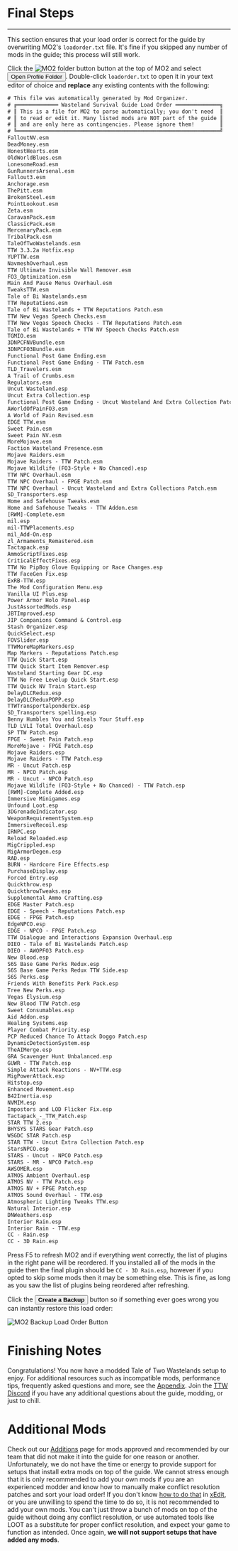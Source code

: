 ﻿# Final Steps

---

This section ensures that your load order is correct for the guide by overwriting
MO2's `loadorder.txt` file. It's fine if you skipped any number of mods in the guide;
this process will still work.

Click the ![MO2 folder button](../static/img/mo2_folders.webp) button at the top of MO2 and select <button>Open Profile Folder</button>. Double-click `loadorder.txt` to open it in your text editor of choice and **replace** any existing contents with the following:

```txt title="C:\Users<YOUR USERNAME>\AppData\Local\ModOrganizer\TTW\profiles\Default\loadorder.txt"
# This file was automatically generated by Mod Organizer.
# ╔═════════════ Wasteland Survival Guide Load Order ══════════════╗
# ║ This is a file for MO2 to parse automatically; you don't need  ║
# ║ to read or edit it. Many listed mods are NOT part of the guide ║
# ║ and are only here as contingencies. Please ignore them!        ║
# ╚════════════════════════════════════════════════════════════════╝
FalloutNV.esm
DeadMoney.esm
HonestHearts.esm
OldWorldBlues.esm
LonesomeRoad.esm
GunRunnersArsenal.esm
Fallout3.esm
Anchorage.esm
ThePitt.esm
BrokenSteel.esm
PointLookout.esm
Zeta.esm
CaravanPack.esm
ClassicPack.esm
MercenaryPack.esm
TribalPack.esm
TaleOfTwoWastelands.esm
TTW 3.3.2a Hotfix.esp
YUPTTW.esm
NavmeshOverhaul.esm
TTW Ultimate Invisible Wall Remover.esm
FO3_Optimization.esm
Main And Pause Menus Overhaul.esm
TweaksTTW.esm
Tale of Bi Wastelands.esm
TTW Reputations.esm
Tale of Bi Wastelands + TTW Reputations Patch.esm
TTW New Vegas Speech Checks.esm
TTW New Vegas Speech Checks - TTW Reputations Patch.esm
Tale of Bi Wastelands + TTW NV Speech Checks Patch.esm
TGMIO.esm
3DNPCFNVBundle.esm
3DNPCFO3Bundle.esm
Functional Post Game Ending.esm
Functional Post Game Ending - TTW Patch.esm
TLD_Travelers.esm
A Trail of Crumbs.esm
Regulators.esm
Uncut Wasteland.esp
Uncut Extra Collection.esp
Functional Post Game Ending - Uncut Wasteland And Extra Collection Patch.esm
AWorldOfPainFO3.esm
A World of Pain Revised.esm
EDGE TTW.esm
Sweet Pain.esm
Sweet Pain NV.esm
MoreMojave.esm
Faction Wasteland Presence.esm
Mojave Raiders.esm
Mojave Raiders - TTW Patch.esm
Mojave Wildlife (FO3-Style + No Chanced).esp
TTW NPC Overhaul.esm
TTW NPC Overhaul - FPGE Patch.esm
TTW NPC Overhaul - Uncut Wasteland and Extra Collections Patch.esm
SD_Transporters.esp
Home and Safehouse Tweaks.esm
Home and Safehouse Tweaks - TTW Addon.esm
[RWM]-Complete.esm
mil.esp
mil-TTWPlacements.esp
mil_Add-On.esp
zl_Armaments_Remastered.esm
Tactapack.esp
AmmoScriptFixes.esp
CriticalEffectFixes.esp
TTW No PipBoy Glove Equipping or Race Changes.esp
TTW FaceGen Fix.esp
ExRB-TTW.esp
The Mod Configuration Menu.esp
Vanilla UI Plus.esp
Power Armor Holo Panel.esp
JustAssortedMods.esp
JBTImproved.esp
JIP Companions Command & Control.esp
Stash Organizer.esp
QuickSelect.esp
FOVSlider.esp
TTWMoreMapMarkers.esp
Map Markers - Reputations Patch.esp
TTW Quick Start.esp
TTW Quick Start Item Remover.esp
Wasteland Starting Gear DC.esp
TTW No Free Levelup Quick Start.esp
TTW Quick NV Train Start.esp
DelayDLCRedux.esp
DelayDLCReduxPOPP.esp
TTWTransportalponderEx.esp
SD_Transporters spelling.esp
Benny Humbles You and Steals Your Stuff.esp
TLD LVLI Total Overhaul.esp
SP TTW Patch.esp
FPGE - Sweet Pain Patch.esp
MoreMojave - FPGE Patch.esp
Mojave Raiders.esp
Mojave Raiders - TTW Patch.esp
MR - Uncut Patch.esp
MR - NPCO Patch.esp
MR - Uncut - NPCO Patch.esp
Mojave Wildlife (FO3-Style + No Chanced) - TTW Patch.esp
[RWM]-Complete Added.esp
Immersive Minigames.esp
Unfound Loot.esp
3DGrenadeIndicator.esp
WeaponRequirementSystem.esp
ImmersiveRecoil.esp
IRNPC.esp
Reload Reloaded.esp
MigCrippled.esp
MigArmorDegen.esp
RAD.esp
BURN - Hardcore Fire Effects.esp
PurchaseDisplay.esp
Forced Entry.esp
Quickthrow.esp
QuickthrowTweaks.esp
Supplemental Ammo Crafting.esp
EDGE Master Patch.esp
EDGE - Speech - Reputations Patch.esp
EDGE - FPGE Patch.esp
EdgeNPCO.esp
EDGE - NPCO - FPGE Patch.esp
TTW Dialogue and Interactions Expansion Overhaul.esp
DIEO - Tale of Bi Wastelands Patch.esp
DIEO - AWOPFO3 Patch.esp
New Blood.esp
S6S Base Game Perks Redux.esp
S6S Base Game Perks Redux TTW Side.esp
S6S Perks.esp
Friends With Benefits Perk Pack.esp
Tree New Perks.esp
Vegas Elysium.esp
New Blood TTW Patch.esp
Sweet Consumables.esp
Aid Addon.esp
Healing Systems.esp
Player Combat Priority.esp
PCP Reduced Chance To Attack Doggo Patch.esp
DynamicDetectionSystem.esp
TheAIMerge.esp
GRA Scavenger Hunt Unbalanced.esp
GUWR - TTW Patch.esp
Simple Attack Reactions - NV+TTW.esp
MigPowerAttack.esp
Hitstop.esp
Enhanced Movement.esp
B42Inertia.esp
NVMIM.esp
Impostors and LOD Flicker Fix.esp
Tactapack_-_TTW_Patch.esp
STAR TTW 2.esp
BHYSYS STARS Gear Patch.esp
WSGDC STAR Patch.esp
STAR TTW - Uncut Extra Collection Patch.esp
StarsNPCO.esp
STARS - Uncut - NPCO Patch.esp
STARS - MR - NPCO Patch.esp
AWSOMER.esp
ATMOS Ambient Overhaul.esp
ATMOS NV - TTW Patch.esp
ATMOS NV + FPGE Patch.esp
ATMOS Sound Overhaul - TTW.esp
Atmospheric Lighting Tweaks TTW.esp
Natural Interior.esp
DNWeathers.esp
Interior Rain.esp
Interior Rain - TTW.esp
CC - Rain.esp
CC - 3D Rain.esp
```

Press F5 to refresh MO2 and if everything went correctly, the list of plugins in the right pane will be reordered. If you installed all of the mods in the guide then the final plugin should be `CC - 3D Rain.esp`, however if you opted to skip some mods then it may be something else. This is fine, as long as you saw the list of plugins being reordered after refreshing.

Click the <button>**Create a Backup**</button> button so if something ever goes wrong you can instantly restore this load order:

![MO2 Backup Load Order Button](../static/img/backup.webp)

# Finishing Notes

Congratulations! You now have a modded Tale of Two Wastelands setup to enjoy. For additional resources such as incompatible mods, performance tips, frequently asked questions and more, see the [Appendix](appendix). Join the [TTW Discord](https://discord.gg/taleoftwowastelands) if you have any additional questions about the guide, modding, or just to chill.

# Additional Mods

Check out our [Additions](https://wastelandsurvivalguide.com/docs/additions) page for mods approved and recommended by our team that did not make it into the guide for one reason or another. Unfortunately, we do not have the time or energy to provide support for setups that install extra mods on top of the guide. We cannot stress enough that it is only recommended to add your own mods if you are an experienced modder and know how to manually make conflict resolution patches and sort your load order! If you don't know [how to do that](https://moddinglinked.com/themethod.html) in [xEdit](https://moddinglinked.com/xedit.html), or you are unwilling to spend the time to do so, it is not recommended to add your own mods. You can't just throw a bunch of mods on top of the guide without doing any conflict resolution, or use automated tools like LOOT as a substitute for proper conflict resolution, and expect your game to function as intended. Once again, **we will not support setups that have added any mods**.

